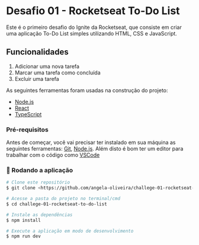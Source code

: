 # Desafio 01 - Rocketseat To-Do List

<p>Este é o primeiro desafio do Ignite da Rocketseat, que consiste em criar uma aplicação To-Do List simples utilizando HTML, CSS e JavaScript.</p>



## Funcionalidades

1. Adicionar uma nova tarefa
2. Marcar uma tarefa como concluída
3. Excluir uma tarefa


As seguintes ferramentas foram usadas na construção do projeto:

- [Node.js](https://nodejs.org/en/)
- [React](https://pt-br.reactjs.org/)
- [TypeScript](https://www.typescriptlang.org/)

### Pré-requisitos

Antes de começar, você vai precisar ter instalado em sua máquina as seguintes ferramentas:
[Git](https://git-scm.com), [Node.js](https://nodejs.org/en/). 
Além disto é bom ter um editor para trabalhar com o código como [VSCode](https://code.visualstudio.com/)

### 🎲 Rodando a aplicação

```bash
# Clone este repositório
$ git clone <https://github.com/angela-oliveira/challege-01-rocketseat-to-do-list.git>

# Acesse a pasta do projeto no terminal/cmd
$ cd challege-01-rocketseat-to-do-list

# Instale as dependências
$ npm install

# Execute a aplicação em modo de desenvolvimento
$ npm run dev

```
